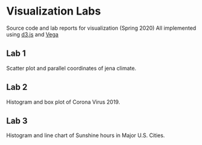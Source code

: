 # Visualization Labs

Source code and lab reports for visualization (Spring 2020)
All implemented using [d3.js](https://d3js.org/) and [Vega](https://vega.github.io/vega/)


## Lab 1
Scatter plot and parallel coordinates of jena climate.

## Lab 2
Histogram and box plot of Corona Virus 2019.

## Lab 3
Histogram and line chart of Sunshine hours in Major U.S. Cities.